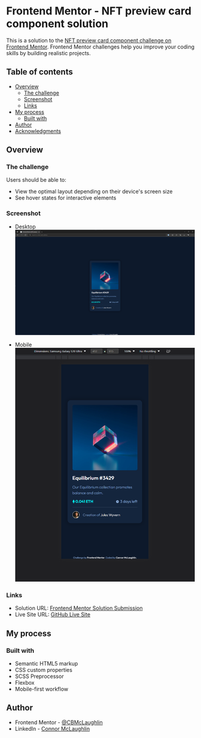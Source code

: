 # Frontend Mentor - NFT preview card component solution

This is a solution to the [NFT preview card component challenge on Frontend Mentor](https://www.frontendmentor.io/challenges/nft-preview-card-component-SbdUL_w0U). Frontend Mentor challenges help you improve your coding skills by building realistic projects. 

## Table of contents

- [Overview](#overview)
  - [The challenge](#the-challenge)
  - [Screenshot](#screenshot)
  - [Links](#links)
- [My process](#my-process)
  - [Built with](#built-with)
- [Author](#author)
- [Acknowledgments](#acknowledgments)

## Overview

### The challenge

Users should be able to:

- View the optimal layout depending on their device's screen size
- See hover states for interactive elements

### Screenshot

- Desktop
![Desktop](images/Desktop.png)

- Mobile
![Mobile](images/Mobile.png)

### Links

- Solution URL: [Frontend Mentor Solution Submission](https://www.frontendmentor.io/solutions/nft-preview-using-scss-and-flexbox-0ccNcynLp5)
- Live Site URL: [GitHub Live Site](https://cbmclaughlin.github.io/FM-NFTPreview/)

## My process

### Built with

- Semantic HTML5 markup
- CSS custom properties
- SCSS Preprocessor
- Flexbox
- Mobile-first workflow

## Author

- Frontend Mentor - [@CBMcLaughlin](https://www.frontendmentor.io/profile/CBMcLaughlin)
- LinkedIn - [Connor McLaughlin](https://www.linkedin.com/in/connor-mclaughlin-3b89a4183/)

